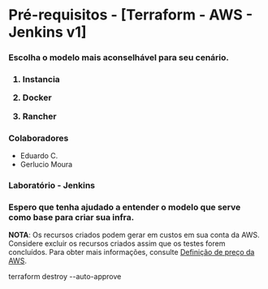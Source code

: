 # Pré-requisitos - [Terraform - AWS - Jenkins v1]

<h3>Escolha o modelo mais aconselhável para seu cenário.<h3>

1. Instancia

2. Docker

3. Rancher

<h3>Colaboradores</h3>

- Eduardo C.
- Gerlucio Moura

<h3>Laboratório - Jenkins</h3>

<h3>Espero que tenha ajudado a entender o modelo que serve como base para criar sua infra.</h3>

**NOTA**: Os recursos criados podem gerar em custos em sua conta da AWS. Considere excluir os recursos criados assim que os testes forem concluídos. Para obter mais informações, consulte [Definição de preço da AWS](https://aws.amazon.com/pricing/).

terraform destroy --auto-approve
